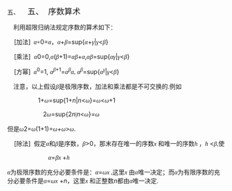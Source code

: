 <div class=Section1>
<p class=MsoNormal style='margin-left:36.0pt;text-indent:-36.0pt'><span
lang=EN-US>五、<span style='font:7.0pt "Times New Roman"'>&nbsp;&nbsp;&nbsp;&nbsp;&nbsp;&nbsp;&nbsp;
</span></span><span lang=ZH-CN style='font-size:14.0pt;font-family:宋体_GB2312'>五、</span><span
lang=EN-US style='font-size:7.0pt'>&nbsp;&nbsp;&nbsp; </span><span lang=ZH-CN
style='font-size:14.0pt;font-family:宋体_GB2312'>序数算术</span></p>
<p class=MsoNormal><span lang=EN-US style='font-family:宋体_GB2312'>&nbsp;&nbsp;&nbsp;
</span><span lang=ZH-CN style='font-family:宋体_GB2312'>利用超限归纳法规定序数的算术如下：</span></p>
<p class=MsoNormal><span lang=EN-US>&nbsp;&nbsp;&nbsp; [</span><span
lang=ZH-CN style='font-family:宋体_GB2312'>加法</span><span lang=EN-US>]</span><span
lang=EN-US style='font-family:宋体_GB2312'>&nbsp; </span><i><span lang=ZH-CN
style='font-family:宋体_GB2312'>α</span></i><span lang=EN-US style='font-family:
宋体_GB2312'>+</span><span lang=EN-US>0=</span><i><span lang=ZH-CN
style='font-family:宋体_GB2312'>α</span></i><span lang=ZH-CN style='font-family:
宋体_GB2312'>，<i>α</i></span><span lang=EN-US>+</span><i><span lang=ZH-CN
style='font-family:宋体_GB2312'>β</span></i><span lang=EN-US>=sup{</span><i><span
lang=ZH-CN style='font-family:宋体_GB2312'>α</span></i><span lang=EN-US>+</span><i><span
lang=ZH-CN style='font-family:宋体_GB2312'>γ</span></i><span lang=EN-US>|</span><i><span
lang=ZH-CN style='font-family:宋体_GB2312'>γ</span></i><span lang=EN-US>&lt;</span><i><span
lang=ZH-CN style='font-family:宋体_GB2312'>β</span></i><span lang=EN-US>}</span></p>
<p class=MsoNormal><span lang=EN-US>&nbsp;&nbsp;&nbsp; [</span><span
lang=ZH-CN style='font-family:宋体_GB2312'>乘法</span><span lang=EN-US>]&nbsp; </span><i><span
lang=ZH-CN style='font-family:宋体_GB2312'>α</span></i><span lang=EN-US>0=0,</span><i><span
lang=ZH-CN style='font-family:宋体_GB2312'>α</span></i><span lang=EN-US>(</span><i><span
lang=ZH-CN style='font-family:宋体_GB2312'>β</span></i><span lang=EN-US>+1)=</span><i><span
lang=ZH-CN style='font-family:宋体_GB2312'>α</span></i><i><span lang=ZH-CN
style='font-family:宋体_GB2312'>β</span></i><span lang=EN-US>+</span><i><span
lang=ZH-CN style='font-family:宋体_GB2312'>α</span></i><span lang=EN-US>,</span><i><span
lang=ZH-CN style='font-family:宋体_GB2312'>α</span></i><i><span lang=ZH-CN
style='font-family:宋体_GB2312'>β</span></i><span lang=EN-US>=sup{</span><i><span
lang=ZH-CN style='font-family:宋体_GB2312'>α</span></i><i><span lang=ZH-CN
style='font-family:宋体_GB2312'>γ</span></i><span lang=EN-US>|</span><i><span
lang=ZH-CN style='font-family:宋体_GB2312'>γ</span></i><span lang=EN-US>&lt;</span><i><span
lang=ZH-CN style='font-family:宋体_GB2312'>β</span></i><span lang=EN-US>}</span></p>
<p class=MsoNormal><span lang=EN-US>&nbsp;&nbsp;&nbsp; [</span><span
lang=ZH-CN style='font-family:宋体_GB2312'>方幂</span><span lang=EN-US>]</span><span
lang=EN-US style='font-family:宋体_GB2312'>&nbsp; </span><i><span lang=ZH-CN
style='font-family:宋体_GB2312'>α</span></i><sup><span lang=EN-US>0</span></sup><span
lang=EN-US>=1,<i> </i></span><i><span lang=ZH-CN style='font-family:宋体_GB2312'>α</span></i><i><sup><span
lang=ZH-CN style='font-family:宋体_GB2312'>β</span></sup></i><sup><span
lang=EN-US>+1</span></sup><span lang=EN-US>=</span><i><span lang=ZH-CN
style='font-family:宋体_GB2312'>α</span></i><i><sup><span lang=ZH-CN
style='font-family:宋体_GB2312'>β</span></sup></i><i><span lang=ZH-CN
style='font-family:宋体_GB2312'>α</span></i><span lang=EN-US style='font-family:
宋体_GB2312'>,</span><i><span lang=EN-US> </span></i><i><span lang=ZH-CN
style='font-family:宋体_GB2312'>α</span></i><i><sup><span lang=ZH-CN
style='font-family:宋体_GB2312'>β</span></sup></i><span lang=EN-US>=sup{</span><i><span
lang=ZH-CN style='font-family:宋体_GB2312'>α</span></i><i><sup><span lang=ZH-CN
style='font-family:宋体_GB2312'>γ</span></sup></i><span lang=EN-US>|</span><i><span
lang=ZH-CN style='font-family:宋体_GB2312'>γ</span></i><span lang=EN-US>&lt;</span><i><span
lang=ZH-CN style='font-family:宋体_GB2312'>β</span></i><span lang=EN-US>}</span></p>
<p class=MsoNormal><span lang=EN-US style='font-family:宋体_GB2312'>&nbsp;&nbsp;&nbsp;
</span><span lang=ZH-CN style='font-family:宋体_GB2312'>注意，以上假设<i>β</i>是极限序数，加法和乘法都是不可交换的</span><span
lang=EN-US style='font-family:宋体_GB2312'>.</span><span lang=ZH-CN
style='font-family:宋体_GB2312'>例如</span></p>
<p class=MsoNormal><span lang=EN-US>&nbsp;&nbsp;&nbsp;&nbsp;&nbsp;&nbsp;&nbsp;&nbsp;&nbsp;&nbsp;&nbsp;&nbsp;&nbsp;&nbsp;&nbsp;&nbsp;&nbsp;
1+</span><i><span lang=ZH-CN style='font-family:宋体_GB2312'>ω</span></i><span
lang=EN-US>=sup{1+<i>n</i>|<i>n</i>&lt;</span><i><span lang=ZH-CN
style='font-family:宋体_GB2312'>ω</span></i><span lang=EN-US>}=</span><i><span
lang=ZH-CN style='font-family:宋体_GB2312'>ω</span></i><span lang=EN-US>&lt;</span><i><span
lang=ZH-CN style='font-family:宋体_GB2312'>ω</span></i><span lang=EN-US>+1</span></p>
<p class=MsoNormal><span lang=EN-US>&nbsp;&nbsp;&nbsp;&nbsp;&nbsp;&nbsp;&nbsp;&nbsp;&nbsp;&nbsp;&nbsp;&nbsp;&nbsp;&nbsp;&nbsp;&nbsp;&nbsp;&nbsp;&nbsp;&nbsp;
2</span><i><span lang=ZH-CN style='font-family:宋体_GB2312'>ω</span></i><span
lang=EN-US>=sup{2<i>n</i></span><span lang=EN-US style='font-family:宋体_GB2312'>|</span><i><span
lang=EN-US>n</span></i><span lang=EN-US>&lt;</span><i><span lang=ZH-CN
style='font-family:宋体_GB2312'>ω</span></i><span lang=EN-US>}=</span><i><span
lang=ZH-CN style='font-family:宋体_GB2312'>ω</span></i></p>
<p class=MsoNormal><span lang=ZH-CN style='font-family:宋体_GB2312'>但是<i>ω</i></span><span
lang=EN-US>2=</span><i><span lang=ZH-CN style='font-family:宋体_GB2312'>ω</span></i><span
lang=EN-US>(1+1)=</span><i><span lang=ZH-CN style='font-family:宋体_GB2312'>ω</span></i><span
lang=EN-US>+</span><i><span lang=ZH-CN style='font-family:宋体_GB2312'>ω</span></i><span
lang=EN-US>&gt;</span><i><span lang=ZH-CN style='font-family:宋体_GB2312'>ω</span></i><span
lang=EN-US>.</span></p>
<p class=MsoNormal><span lang=EN-US>&nbsp;&nbsp;&nbsp; [</span><span
lang=ZH-CN style='font-family:宋体_GB2312'>除法</span><span lang=EN-US>] </span><span
lang=EN-US style='font-family:宋体_GB2312'>&nbsp;</span><span lang=ZH-CN
style='font-family:宋体_GB2312'>假定<i>α</i>和<i>β</i>是序数，<i>β</i></span><span
lang=EN-US>&gt;0</span><span lang=ZH-CN style='font-family:宋体_GB2312'>，那末存在唯一的序数</span><i><span
lang=EN-US style='font-family:Symbol'>x</span></i><span lang=EN-US
style='font-family:宋体_GB2312'> </span><span lang=ZH-CN style='font-family:宋体_GB2312'>和唯一的序数</span><i><span
lang=EN-US style='font-family:Symbol'>h</span></i><span lang=EN-US
style='font-family:宋体_GB2312'> </span><span lang=ZH-CN style='font-family:宋体_GB2312'>，</span><i><span
lang=EN-US style='font-family:Symbol'>h</span><span lang=EN-US> </span></i><span
lang=EN-US>&lt;</span><i><span lang=ZH-CN style='font-family:宋体_GB2312'>β</span></i><span
lang=EN-US style='font-family:宋体_GB2312'>,</span><span lang=ZH-CN
style='font-family:宋体_GB2312'>使</span></p>
<p class=MsoNormal><i><span lang=EN-US style='font-family:宋体_GB2312'>&nbsp;&nbsp;&nbsp;&nbsp;&nbsp;&nbsp;&nbsp;&nbsp;&nbsp;&nbsp;&nbsp;&nbsp;&nbsp;&nbsp;&nbsp;&nbsp;&nbsp;&nbsp;&nbsp;&nbsp;&nbsp;&nbsp;&nbsp;&nbsp;&nbsp;&nbsp;
</span></i><i><span lang=ZH-CN style='font-family:宋体_GB2312'>α</span></i><span
lang=EN-US>=</span><i><span lang=ZH-CN style='font-family:宋体_GB2312'>β</span></i><i><span
lang=EN-US style='font-family:Symbol'>x</span></i><i><span lang=EN-US
style='font-family:宋体_GB2312'> </span></i><span lang=EN-US>+</span><i><span
lang=EN-US style='font-family:Symbol'>h</span></i></p>
<p class=MsoNormal><i><span lang=ZH-CN style='font-family:宋体_GB2312'>α</span></i><span
lang=ZH-CN style='font-family:宋体_GB2312'>为极限序数的充分必要条件是：<i>α</i></span><span
lang=EN-US>=</span><i><span lang=ZH-CN style='font-family:宋体_GB2312'>ω</span></i><i><span
lang=EN-US style='font-family:Symbol'>x</span></i><span lang=EN-US
style='font-family:宋体_GB2312'> ,</span><span lang=ZH-CN style='font-family:
宋体_GB2312'>这里</span><i><span lang=EN-US style='font-family:Symbol'>x</span></i><span
lang=EN-US style='font-family:宋体_GB2312'> </span><span lang=ZH-CN
style='font-family:宋体_GB2312'>由<i>α</i>唯一决定；而<i>α</i>为有限序数的充分必要条件是<i>α</i></span><span
lang=EN-US>=</span><i><span lang=ZH-CN style='font-family:宋体_GB2312'>ω</span></i><i><span
lang=EN-US style='font-family:Symbol'>x</span></i><span lang=EN-US> +<i>n</i></span><span
lang=ZH-CN style='font-family:宋体_GB2312'>，这里</span><i><span lang=EN-US
style='font-family:Symbol'>x</span></i><span lang=EN-US style='font-family:
宋体_GB2312'> </span><span lang=ZH-CN style='font-family:宋体_GB2312'>和正整数</span><i><span
lang=EN-US>n</span></i><span lang=ZH-CN style='font-family:宋体_GB2312'>都由<i>α</i>唯一决定</span><span
lang=EN-US style='font-family:宋体_GB2312'>.</span></p>
</div>
